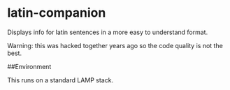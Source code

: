 # latin-companion
Displays info for latin sentences in a more easy to understand format.


Warning: this was hacked together years ago so the code quality is not the best.

##Environment

This runs on a standard LAMP stack.